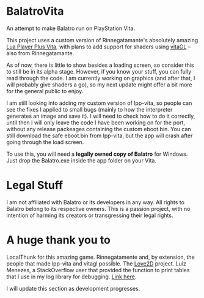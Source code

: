# BalatroVita
An attempt to make Balatro run on PlayStation Vita.

This project uses a custom version of Rinnegatamante's absolutely amazing [Lua Player Plus Vita](https://github.com/Rinnegatamante/lpp-vita), with plans to add support for shaders using [vitaGL](https://github.com/Rinnegatamante/vitagl) – also from Rinnegatamante.

As of now, there is little to show besides a loading screen, so consider this to still be in its alpha stage. However, if you know your stuff, you can fully read through the code. I am currently working on graphics (and after that, I will probably give shaders a go), so my next update might offer a bit more for the general public to enjoy.

I am still looking into adding my custom version of lpp-vita, so people can see the fixes I applied to small bugs (mainly to how the interpreter generates an image and save it). I will need to check how to do it correctly, until then I will only leave the code I have been working on for the port, without any release packeages containing the custom eboot.bin. You can still download the safe eboot.bin from lpp-vita, but the app will crash after going through the load screen.

To use this, you will need a **legally owned copy of Balatro** for Windows. Just drop the Balatro.exe inside the app folder on your Vita.

# Legal Stuff
I am not affiliated with Balatro or its developers in any way. All rights to Balatro belong to its respective owners. This is a passion project, with no intention of harming its creators or transgressing their legal rights.

# A huge thank you to
LocalThunk for this amazing game.
Rinnegatamente and, by extension, the people that made lpp-vita and vitagl possible.
The [Love2D](https://love2d.org/) project.
Luiz Menezes, a StackOverflow user that provided the function to print tables that I use in my log library for debugging. [Link here](https://stackoverflow.com/questions/41942289/display-contents-of-tables-in-lua).

I will update this section as development progresses.
